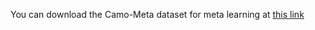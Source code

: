 You can download the Camo-Meta dataset for meta learning at [this link](https://uowmailedu-my.sharepoint.com/:u:/r/personal/ttpn997_uowmail_edu_au/Documents/supplementary-papers/CamoX/Camo-Meta.zip?csf=1&web=1&e=s0J0DB)
